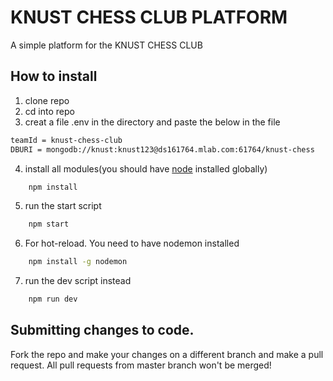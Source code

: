 # KNUST CHESS CLUB PLATFORM
A simple platform for the KNUST CHESS CLUB

## How to install
1. clone repo
2. cd into repo
3. creat a file .env in the directory and paste the below in the file
```txt
teamId = knust-chess-club
DBURI = mongodb://knust:knust123@ds161764.mlab.com:61764/knust-chess
```
4. install all modules(you should have [node](https://nodejs.org/en/download/) installed globally)
```bash
    npm install
```
5. run the start script
```bash
    npm start
```
6. For hot-reload. You need to have nodemon installed
```bash
    npm install -g nodemon
```
7. run the dev script instead
```bash
    npm run dev
```

## Submitting changes to code.
Fork the repo and make your changes on a different branch and make a pull request. 
All pull requests from master branch won't be merged!